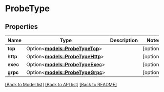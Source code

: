 # ProbeType

## Properties

Name | Type | Description | Notes
------------ | ------------- | ------------- | -------------
**tcp** | Option<[**models::ProbeTypeTcp**](Probe_type_tcp.md)> |  | [optional]
**http** | Option<[**models::ProbeTypeHttp**](Probe_type_http.md)> |  | [optional]
**exec** | Option<[**models::ProbeTypeExec**](Probe_type_exec.md)> |  | [optional]
**grpc** | Option<[**models::ProbeTypeGrpc**](Probe_type_grpc.md)> |  | [optional]

[[Back to Model list]](../README.md#documentation-for-models) [[Back to API list]](../README.md#documentation-for-api-endpoints) [[Back to README]](../README.md)



